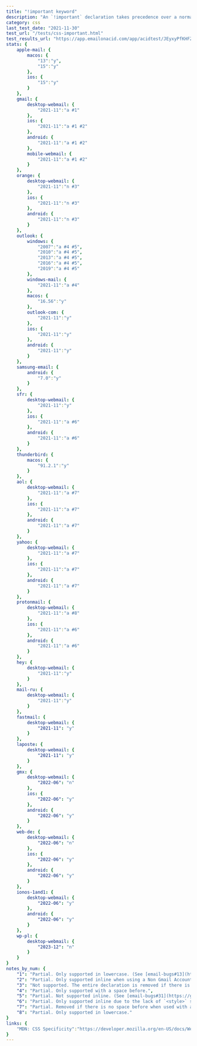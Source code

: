 ```yaml
---
title: "!important keyword"
description: "An `!important` declaration takes precedence over a normal declaration."
category: css
last_test_date: "2021-11-30"
test_url: "/tests/css-important.html"
test_results_url: "https://app.emailonacid.com/app/acidtest/JEyxyPfKHFZCPKxlgiOugpH4lyNrXX39cd9M8xaW1DojH/list"
stats: {
    apple-mail: {
        macos: {
            "13":"y",
            "15":"y"
        },
        ios: {
            "15":"y"
        }
    },
    gmail: {
        desktop-webmail: {
            "2021-11":"a #1"
        },
        ios: {
            "2021-11":"a #1 #2"
        },
        android: {
            "2021-11":"a #1 #2"
        },
        mobile-webmail: {
            "2021-11":"a #1 #2"
        }
    },
    orange: {
        desktop-webmail: {
            "2021-11":"n #3"
        },
        ios: {
            "2021-11":"n #3"
        },
        android: {
            "2021-11":"n #3"
        }
    },
    outlook: {
        windows: {
            "2007":"a #4 #5",
            "2010":"a #4 #5",
            "2013":"a #4 #5",
            "2016":"a #4 #5",
            "2019":"a #4 #5"
        },
        windows-mail: {
            "2021-11":"a #4"
        },
        macos: {
            "16.56":"y"
        },
        outlook-com: {
            "2021-11":"y"
        },
        ios: {
            "2021-11":"y"
        },
        android: {
            "2021-11":"y"
        }
    },
    samsung-email: {
        android: {
            "7.0":"y"
        }
    },
    sfr: {
        desktop-webmail: {
            "2021-11":"y"
        },
        ios: {
            "2021-11":"a #6"
        },
        android: {
            "2021-11":"a #6"
        }
    },
    thunderbird: {
        macos: {
            "91.2.1":"y"
        }
    },
    aol: {
        desktop-webmail: {
            "2021-11":"a #7"
        },
        ios: {
            "2021-11":"a #7"
        },
        android: {
            "2021-11":"a #7"
        }
    },
    yahoo: {
        desktop-webmail: {
            "2021-11":"a #7"
        },
        ios: {
            "2021-11":"a #7"
        },
        android: {
            "2021-11":"a #7"
        }
    },
    protonmail: {
        desktop-webmail: {
            "2021-11":"a #8"
        },
        ios: {
            "2021-11":"a #6"
        },
        android: {
            "2021-11":"a #6"
        }
    },
    hey: {
        desktop-webmail: {
            "2021-11":"y"
        }
    },
    mail-ru: {
        desktop-webmail: {
            "2021-11":"y"
        }
    },
    fastmail: {
        desktop-webmail: {
            "2021-11": "y"
        }
    },
    laposte: {
        desktop-webmail: {
            "2021-11": "y"
        }
    },
    gmx: {
        desktop-webmail: {
            "2022-06": "n"
        },
        ios: {
            "2022-06": "y"
        },
        android: {
            "2022-06": "y"
        }
    },
    web-de: {
        desktop-webmail: {
            "2022-06": "n"
        },
        ios: {
            "2022-06": "y"
        },
        android: {
            "2022-06": "y"
        }
    },
    ionos-1and1: {
        desktop-webmail: {
            "2022-06": "y"
        },
        android: {
            "2022-06": "y"
        }
    },
    wp-pl: {
        desktop-webmail: {
            "2023-12": "n"
        }
    }
}
notes_by_num: {
    "1": "Partial. Only supported in lowercase. (See [email-bugs#13](https://github.com/hteumeuleu/email-bugs/issues/13))",
    "2": "Partial. Only supported inline when using a Non Gmail Account due to the lack of `<style>` support.",
    "3": "Not supported. The entire declaration is removed if there is no space before `!important`.",
    "4": "Partial. Only supported with a space before.",
    "5": "Partial. Not supported inline. (See [email-bugs#31](https://github.com/hteumeuleu/email-bugs/issues/31))",
    "6": "Partial. Only supported inline due to the lack of `<style>` support.",
    "7": "Partial. Removed if there is no space before when used with a `background-image` property. (See [email-bugs#16](https://github.com/hteumeuleu/email-bugs/issues/16))",
    "8": "Partial. Only supported in lowercase."
}
links: {
    "MDN: CSS Specificity":"https://developer.mozilla.org/en-US/docs/Web/CSS/Specificity"
}
---
```

